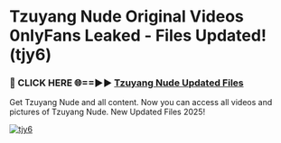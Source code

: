 # Tzuyang Nude Original Videos 0nlyFans Leaked - Files Updated! (tjy6)

<h3>🔴 CLICK HERE 🌐==►► <a href="https://tinyurl.com/y5r63du9" rel="nofollow">Tzuyang Nude Updated Files</a></h3>

Get Tzuyang Nude and all content. Now you can access all videos and pictures of Tzuyang Nude. New Updated Files 2025!

[![tjy6](https://i.imgur.com/UVo9nyh.gif)](https://tinyurl.com/y5r63du9)